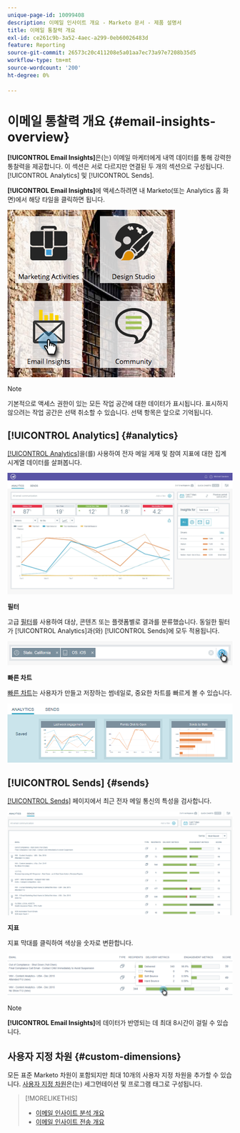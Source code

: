 ```yaml
---
unique-page-id: 10099408
description: 이메일 인사이트 개요 - Marketo 문서 - 제품 설명서
title: 이메일 통찰력 개요
exl-id: ce261c9b-3a52-4aec-a299-0eb60026483d
feature: Reporting
source-git-commit: 26573c20c411208e5a01aa7ec73a97e7208b35d5
workflow-type: tm+mt
source-wordcount: '200'
ht-degree: 0%

---
```


# 이메일 통찰력 개요 {#email-insights-overview}

**[!UICONTROL Email Insights]**&#x200B;은(는) 이메일 마케터에게 내역 데이터를 통해 강력한 통찰력을 제공합니다. 이 섹션은 서로 다르지만 연결된 두 개의 섹션으로 구성됩니다. [!UICONTROL Analytics] 및 [!UICONTROL Sends].

**[!UICONTROL Email Insights]**&#x200B;에 액세스하려면 내 Marketo(또는 Analytics 홈 화면)에서 해당 타일을 클릭하면 됩니다.

![](assets/icon.png)

>[!NOTE]
>
>기본적으로 액세스 권한이 있는 모든 작업 공간에 대한 데이터가 표시됩니다. 표시하지 않으려는 작업 공간은 선택 취소할 수 있습니다. 선택 항목은 앞으로 기억됩니다.

## [!UICONTROL Analytics] {#analytics}

[[!UICONTROL Analytics]](/help/marketo/product-docs/reporting/email-insights/email-insights-analytics-overview.md)을(를) 사용하여 전자 메일 게재 및 참여 지표에 대한 집계 시계열 데이터를 살펴봅니다.

![](assets/emailanalytics.jpg)

**필터**

고급 [필터](/help/marketo/product-docs/reporting/email-insights/filtering-in-email-insights.md)를 사용하여 대상, 콘텐츠 또는 플랫폼별로 결과를 분류했습니다. 동일한 필터가 [!UICONTROL Analytics]과(와) [!UICONTROL Sends]에 모두 적용됩니다.

![](assets/filter.png)

**빠른 차트**

[빠른 차트](/help/marketo/product-docs/reporting/email-insights/email-insights-quick-charts.md)는 사용자가 만들고 저장하는 썸네일로, 중요한 차트를 빠르게 볼 수 있습니다.

![](assets/three.png)

## [!UICONTROL Sends] {#sends}

[[!UICONTROL Sends]](/help/marketo/product-docs/reporting/email-insights/email-insights-sends-overview.md) 페이지에서 최근 전자 메일 통신의 특성을 검사합니다.

![](assets/two.png)

**지표**

지표 막대를 클릭하여 색상을 숫자로 변환합니다.

![](assets/delivery-metrics.png)

>[!NOTE]
>
>**[!UICONTROL Email Insights]**&#x200B;에 데이터가 반영되는 데 최대 8시간이 걸릴 수 있습니다.

## 사용자 지정 차원 {#custom-dimensions}

모든 표준 Marketo 차원이 포함되지만 최대 10개의 사용자 지정 차원을 추가할 수 있습니다. [사용자 지정 차원](/help/marketo/product-docs/reporting/email-insights/custom-dimensions-for-email-insights.md)은(는) 세그먼테이션 및 프로그램 태그로 구성됩니다.

>[!MORELIKETHIS]
>
>* [이메일 인사이트 분석 개요](/help/marketo/product-docs/reporting/email-insights/email-insights-analytics-overview.md)
>* [이메일 인사이트 전송 개요](/help/marketo/product-docs/reporting/email-insights/email-insights-sends-overview.md)
